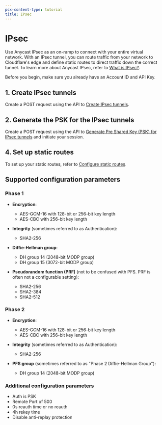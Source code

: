 ```yaml
---
pcx-content-type: tutorial
title: IPsec
---
```


# IPsec

Use Anycast IPsec as an on-ramp to connect with your entire virtual network. With an IPsec tunnel, you can route traffic from your network to Cloudflare's edge and define static routes to direct traffic down the correct tunnel. To learn more about Anycast IPsec, refer to [What is IPsec?](https://www.cloudflare.com/learning/network-layer/what-is-ipsec/).

Before you begin, make sure you already have an Account ID and API Key.

## 1. Create IPsec tunnels

Create a POST request using the API to [Create IPsec tunnels](https://api.cloudflare.com/#magic-ipsec-tunnels-create-ipsec-tunnels).

## 2. Generate the PSK for the IPsec tunnels

Create a POST request using the API to [Generate Pre Shared Key (PSK) for IPsec tunnels](https://api.cloudflare.com/#magic-ipsec-tunnels-generate-pre-shared-key-psk-for-ipsec-tunnels) and initiate your session.

## 4. Set up static routes

To set up your static routes, refer to [Configure static routes](/magic-wan/how-to/configure-static-routes/).

## Supported configuration parameters

### Phase 1

- **Encryption**: 
  - AES-GCM-16 with 128-bit or 256-bit key length
  - AES-CBC with 256-bit key length

- **Integrity** (sometimes referred to as Authentication):
  - SHA2-256

- **Diffie-Hellman group**:
  - DH group 14 (2048-bit MODP group)
  - DH group 15 (3072-bit MODP group)

- **Pseudorandom function (PRF)** (not to be confused with PFS. PRF is often not a configurable setting):
  - SHA2-256
  - SHA2-384
  - SHA2-512

### Phase 2

- **Encryption**: 
  - AES-GCM-16 with 128-bit or 256-bit key length
  - AES-CBC with 256-bit key length

- **Integrity** (sometimes referred to as Authentication):
  - SHA2-256

- **PFS group** (sometimes referred to as "Phase 2 Diffie-Hellman Group"):
  - DH group 14 (2048-bit MODP group)

### Additional configuration parameters

- Auth is PSK
- Remote Port of 500
- 0s reauth time or no reauth
- 4h rekey time
- Disable anti-replay protection
